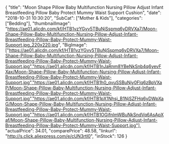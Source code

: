 {
	"title": "Moon Shape Pillow Baby Multifunction Nursing Pillow Adjust Infant Breastfeeding Pillow Baby Protect Mummy Waist Support Cushion",
	"date": "2018-10-31 10:30:20",
	"SubCat": ["Mother & Kids"],
	"categories": ["Bedding"],
	"thumbnailImage": "https://ae01.alicdn.com/kf/HTB1vzYGvv5TBuNjSspmq6yDRVXa7/Moon-Shape-Pillow-Baby-Multifunction-Nursing-Pillow-Adjust-Infant-Breastfeeding-Pillow-Baby-Protect-Mummy-Waist-Support.jpg_220x220.jpg",
	"BigImage": ["https://ae01.alicdn.com/kf/HTB1vzYGvv5TBuNjSspmq6yDRVXa7/Moon-Shape-Pillow-Baby-Multifunction-Nursing-Pillow-Adjust-Infant-Breastfeeding-Pillow-Baby-Protect-Mummy-Waist-Support.jpg","https://ae01.alicdn.com/kf/HTB1nJaRnm8YBeNkSnb4q6yevFXax/Moon-Shape-Pillow-Baby-Multifunction-Nursing-Pillow-Adjust-Infant-Breastfeeding-Pillow-Baby-Protect-Mummy-Waist-Support.jpg","https://ae01.alicdn.com/kf/HTB1h0_qvuSSBuNjy0Flq6zBpVXaP/Moon-Shape-Pillow-Baby-Multifunction-Nursing-Pillow-Adjust-Infant-Breastfeeding-Pillow-Baby-Protect-Mummy-Waist-Support.jpg","https://ae01.alicdn.com/kf/HTB1pX1Nhsj_B1NjSZFHq6yDWpXaG/Moon-Shape-Pillow-Baby-Multifunction-Nursing-Pillow-Adjust-Infant-Breastfeeding-Pillow-Baby-Protect-Mummy-Waist-Support.jpg","https://ae01.alicdn.com/kf/HTB1OGifnlmWBuNkSndVq6AsApXaf/Moon-Shape-Pillow-Baby-Multifunction-Nursing-Pillow-Adjust-Infant-Breastfeeding-Pillow-Baby-Protect-Mummy-Waist-Support.jpg"],
	"actualPrice": 34.01,
	"comparePrice": 48.58,
	"linkurl": "http://s.click.aliexpress.com/e/cUN3rtI0",
	"inStock": 126
}

